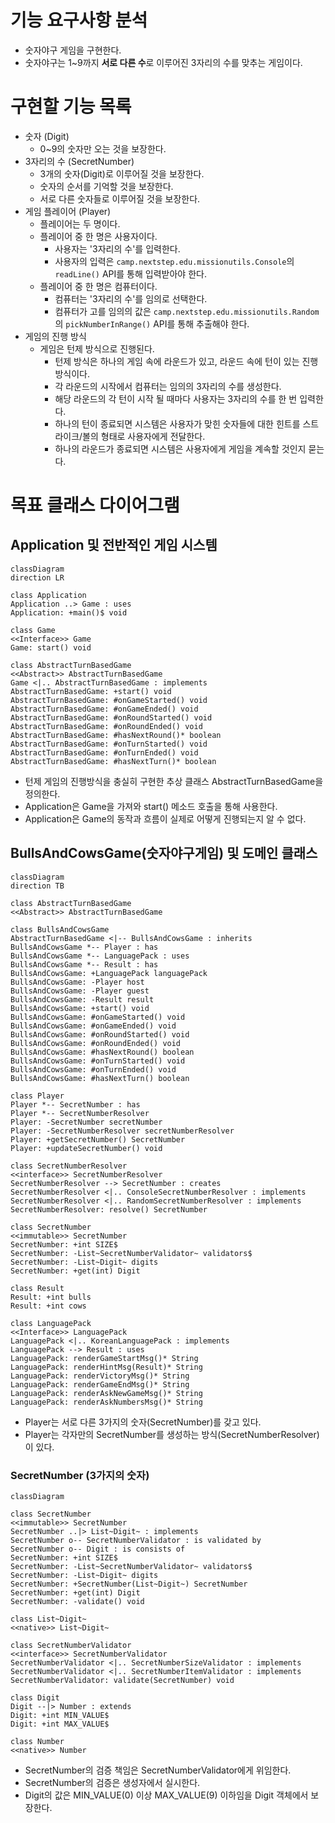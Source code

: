 # 기능 요구사항 분석

- 숫자야구 게임을 구현한다.
- 숫자야구는 1~9까지 **서로 다른 수**로 이루어진 3자리의 수를 맞추는 게임이다.

# 구현할 기능 목록

- 숫자 (Digit)
    - 0~9의 숫자만 오는 것을 보장한다.
- 3자리의 수 (SecretNumber)
    - 3개의 숫자(Digit)로 이루어질 것을 보장한다.
    - 숫자의 순서를 기억할 것을 보장한다.
    - 서로 다른 숫자들로 이루어질 것을 보장한다.
- 게임 플레이어 (Player)
    - 플레이어는 두 명이다.
    - 플레이어 중 한 명은 사용자이다.
        - 사용자는 '3자리의 수'를 입력한다.
        - 사용자의 입력은 `camp.nextstep.edu.missionutils.Console`의 `readLine()` API를 통해 입력받아야 한다.
    - 플레이어 중 한 명은 컴퓨터이다.
        - 컴퓨터는 '3자리의 수'를 임의로 선택한다.
        - 컴퓨터가 고를 임의의 값은 `camp.nextstep.edu.missionutils.Random`의 `pickNumberInRange()` API를 통해 추출해야 한다.
- 게임의 진행 방식
    - 게임은 턴제 방식으로 진행된다.
        - 턴제 방식은 하나의 게임 속에 라운드가 있고, 라운드 속에 턴이 있는 진행 방식이다.
        - 각 라운드의 시작에서 컴퓨터는 임의의 3자리의 수를 생성한다.
        - 해당 라운드의 각 턴이 시작 될 때마다 사용자는 3자리의 수를 한 번 입력한다.
        - 하나의 턴이 종료되면 시스템은 사용자가 맞힌 숫자들에 대한 힌트를 스트라이크/볼의 형태로 사용자에게 전달한다.
        - 하나의 라운드가 종료되면 시스템은 사용자에게 게임을 계속할 것인지 묻는다.

# 목표 클래스 다이어그램

## Application 및 전반적인 게임 시스템

```mermaid
classDiagram
direction LR

class Application
Application ..> Game : uses
Application: +main()$ void

class Game
<<Interface>> Game
Game: start() void

class AbstractTurnBasedGame
<<Abstract>> AbstractTurnBasedGame
Game <|.. AbstractTurnBasedGame : implements
AbstractTurnBasedGame: +start() void
AbstractTurnBasedGame: #onGameStarted() void
AbstractTurnBasedGame: #onGameEnded() void
AbstractTurnBasedGame: #onRoundStarted() void
AbstractTurnBasedGame: #onRoundEnded() void
AbstractTurnBasedGame: #hasNextRound()* boolean
AbstractTurnBasedGame: #onTurnStarted() void
AbstractTurnBasedGame: #onTurnEnded() void
AbstractTurnBasedGame: #hasNextTurn()* boolean
```

- 턴제 게임의 진행방식을 충실히 구현한 추상 클래스 AbstractTurnBasedGame을 정의한다.
- Application은 Game을 가져와 start() 메소드 호출을 통해 사용한다.
- Application은 Game의 동작과 흐름이 실제로 어떻게 진행되는지 알 수 없다.


## BullsAndCowsGame(숫자야구게임) 및 도메인 클래스

```mermaid
classDiagram
direction TB

class AbstractTurnBasedGame
<<Abstract>> AbstractTurnBasedGame

class BullsAndCowsGame
AbstractTurnBasedGame <|-- BullsAndCowsGame : inherits
BullsAndCowsGame *-- Player : has
BullsAndCowsGame *-- LanguagePack : uses
BullsAndCowsGame *-- Result : has
BullsAndCowsGame: +LanguagePack languagePack
BullsAndCowsGame: -Player host
BullsAndCowsGame: -Player guest
BullsAndCowsGame: -Result result
BullsAndCowsGame: +start() void
BullsAndCowsGame: #onGameStarted() void
BullsAndCowsGame: #onGameEnded() void
BullsAndCowsGame: #onRoundStarted() void
BullsAndCowsGame: #onRoundEnded() void
BullsAndCowsGame: #hasNextRound() boolean
BullsAndCowsGame: #onTurnStarted() void
BullsAndCowsGame: #onTurnEnded() void
BullsAndCowsGame: #hasNextTurn() boolean

class Player
Player *-- SecretNumber : has
Player *-- SecretNumberResolver
Player: -SecretNumber secretNumber
Player: -SecretNumberResolver secretNumberResolver
Player: +getSecretNumber() SecretNumber
Player: +updateSecretNumber() void

class SecretNumberResolver
<<interface>> SecretNumberResolver
SecretNumberResolver --> SecretNumber : creates
SecretNumberResolver <|.. ConsoleSecretNumberResolver : implements
SecretNumberResolver <|.. RandomSecretNumberResolver : implements
SecretNumberResolver: resolve() SecretNumber

class SecretNumber
<<immutable>> SecretNumber
SecretNumber: +int SIZE$
SecretNumber: -List~SecretNumberValidator~ validators$
SecretNumber: -List~Digit~ digits
SecretNumber: +get(int) Digit

class Result
Result: +int bulls
Result: +int cows

class LanguagePack
<<Interface>> LanguagePack
LanguagePack <|.. KoreanLanguagePack : implements
LanguagePack --> Result : uses
LanguagePack: renderGameStartMsg()* String
LanguagePack: renderHintMsg(Result)* String
LanguagePack: renderVictoryMsg()* String
LanguagePack: renderGameEndMsg()* String
LanguagePack: renderAskNewGameMsg()* String
LanguagePack: renderAskNumbersMsg()* String
```

- Player는 서로 다른 3가지의 숫자(SecretNumber)를 갖고 있다.
- Player는 각자만의 SecretNumber를 생성하는 방식(SecretNumberResolver)이 있다.


### SecretNumber (3가지의 숫자)

```mermaid
classDiagram

class SecretNumber
<<immutable>> SecretNumber
SecretNumber ..|> List~Digit~ : implements
SecretNumber o-- SecretNumberValidator : is validated by
SecretNumber o-- Digit : is consists of
SecretNumber: +int SIZE$
SecretNumber: -List~SecretNumberValidator~ validators$
SecretNumber: -List~Digit~ digits
SecretNumber: +SecretNumber(List~Digit~) SecretNumber
SecretNumber: +get(int) Digit
SecretNumber: -validate() void

class List~Digit~
<<native>> List~Digit~

class SecretNumberValidator
<<interface>> SecretNumberValidator
SecretNumberValidator <|.. SecretNumberSizeValidator : implements
SecretNumberValidator <|.. SecretNumberItemValidator : implements
SecretNumberValidator: validate(SecretNumber) void

class Digit
Digit --|> Number : extends
Digit: +int MIN_VALUE$
Digit: +int MAX_VALUE$

class Number
<<native>> Number
```

- SecretNumber의 검증 책임은 SecretNumberValidator에게 위임한다.
- SecretNumber의 검증은 생성자에서 실시한다.
- Digit의 값은 MIN_VALUE(0) 이상 MAX_VALUE(9) 이하임을 Digit 객체에서 보장한다.
